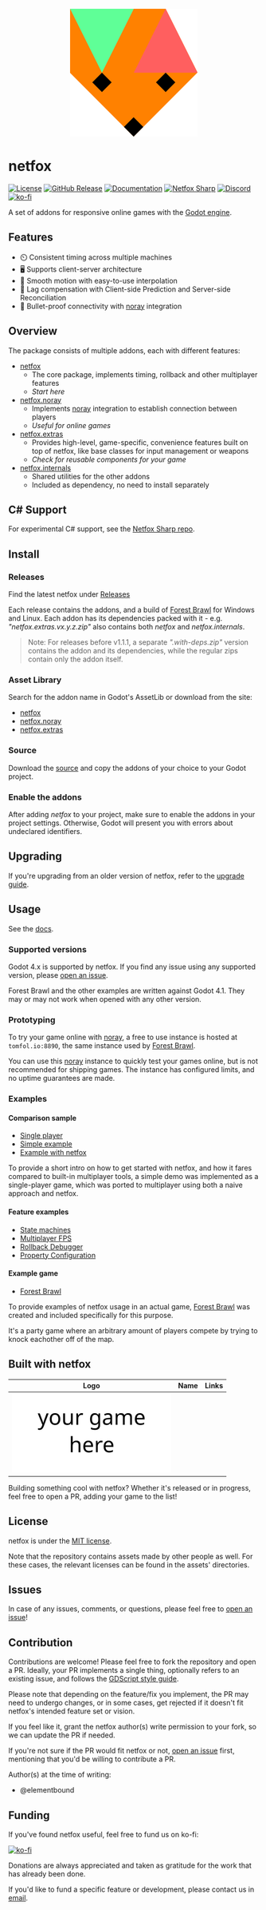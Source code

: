 <p style="text-align: center">
  <img src="docs/assets/netfox.svg" />
</p>

# netfox

[![License](https://img.shields.io/github/license/foxssake/netfox)](https://github.com/foxssake/netfox/blob/main/LICENSE)
[![GitHub Release](https://img.shields.io/github/v/release/foxssake/netfox)](https://github.com/foxssake/netfox/releases)
[![Documentation](https://img.shields.io/badge/Docs-github.io-blue)](https://foxssake.github.io/netfox/)
[![Netfox Sharp](https://img.shields.io/badge/View-Netfox_Sharp-orange)](https://github.com/CyFurStudios/NetfoxSharp)
[![Discord](https://img.shields.io/discord/1253434107656933447?logo=discord&label=Discord)](https://discord.gg/xWGh4GskG5)
[![ko-fi](https://img.shields.io/badge/Support%20on-ko--fi-ff5e5b?logo=ko-fi)](https://ko-fi.com/T6T8WZD0W)

A set of addons for responsive online games with the [Godot engine].

## Features

* ⏲️  Consistent timing across multiple machines
* 🖥️ Supports client-server architecture
* 🧈 Smooth motion with easy-to-use interpolation
* 💨 Lag compensation with Client-side Prediction and Server-side Reconciliation
* 🛜 Bullet-proof connectivity with [noray] integration

## Overview

The package consists of multiple addons, each with different features:

* [netfox]
  * The core package, implements timing, rollback and other multiplayer
    features
  * *Start here*
* [netfox.noray]
  * Implements [noray] integration to establish connection between players
  * *Useful for online games*
* [netfox.extras]
  * Provides high-level, game-specific, convenience features built on top of
    netfox, like base classes for input management or weapons
  * *Check for reusable components for your game*
* [netfox.internals]
  * Shared utilities for the other addons
  * Included as dependency, no need to install separately

## C# Support
For experimental C# support, see the [Netfox Sharp repo](https://github.com/CyFurStudios/NetfoxSharp).

## Install

### Releases

Find the latest netfox under
[Releases](https://github.com/foxssake/netfox/releases)

Each release contains the addons, and a build of [Forest Brawl] for Windows and
Linux. Each addon has its dependencies packed with it - e.g.
*"netfox.extras.vx.y.z.zip"* also contains both *netfox* and
*netfox.internals*.

> Note: For releases before v1.1.1, a separate *".with-deps.zip"* version
> contains the addon and its dependencies, while the regular zips contain only
> the addon itself.

### Asset Library

Search for the addon name in Godot's AssetLib or download from the site:

* [netfox](https://godotengine.org/asset-library/asset/2375)
* [netfox.noray](https://godotengine.org/asset-library/asset/2376)
* [netfox.extras](https://godotengine.org/asset-library/asset/2377)

### Source

Download the [source] and copy the addons of your choice to your Godot project.

### Enable the addons

After adding *netfox* to your project, make sure to enable the addons in your
project settings. Otherwise, Godot will present you with errors about
undeclared identifiers.

## Upgrading

If you're upgrading from an older version of netfox, refer to the [upgrade
guide](docs/upgrading.md).

## Usage

See the [docs](https://foxssake.github.io/netfox/).

### Supported versions

Godot 4.x is supported by netfox. If you find any issue using any supported
version, please [open an issue].

Forest Brawl and the other examples are written against Godot 4.1. They may or
may not work when opened with any other version.

### Prototyping

To try your game online with [noray], a free to use instance is hosted at
`tomfol.io:8890`, the same instance used by [Forest Brawl].

You can use this [noray] instance to quickly test your games online, but is not
recommended for shipping games. The instance has configured limits, and no
uptime guarantees are made.

### Examples

#### Comparison sample

* [Single player](examples/single-player)
* [Simple example](examples/multiplayer-simple)
* [Example with netfox](examples/multiplayer-netfox)

To provide a short intro on how to get started with netfox, and how it fares
compared to built-in multiplayer tools, a simple demo was implemented as a
single-player game, which was ported to multiplayer using both a naive approach
and netfox.

#### Feature examples

* [State machines](examples/multiplayer-state-machine)
* [Multiplayer FPS](examples/multiplayer-fps)
* [Rollback Debugger](examples/rollback-debugger)
* [Property Configuration](examples/property-configuration)

#### Example game

* [Forest Brawl]

To provide examples of netfox usage in an actual game, [Forest Brawl] was
created and included specifically for this purpose.

It's a party game where an arbitrary amount of players compete by trying to
knock eachother off of the map.

## Built with netfox

<table>
  <thead>
    <tr>
      <th>Logo</th>
      <th>Name</th>
      <th>Links</th>
    </tr>
  </thead>
  <tr>
    <td><img src="docs/assets/showcase/placeholder.svg"/></td>
    <td></td>
    <td></td>
  </tr>
</table>

Building something cool with netfox? Whether it's released or in progress, feel
free to open a PR, adding your game to the list!

## License

netfox is under the [MIT license](LICENSE).

Note that the repository contains assets made by other people as well. For
these cases, the relevant licenses can be found in the assets' directories.

## Issues

In case of any issues, comments, or questions, please feel free to [open an issue]!

## Contribution

Contributions are welcome! Please feel free to fork the repository and open a
PR. Ideally, your PR implements a single thing, optionally refers to an
existing issue, and follows the [GDScript style guide].

Please note that depending on the feature/fix you implement, the PR may need to
undergo changes, or in some cases, get rejected if it doesn't fit netfox's
intended feature set or vision.

If you feel like it, grant the netfox author(s) write permission to your fork,
so we can update the PR if needed.

If you're not sure if the PR would fit netfox or not, [open an issue] first,
mentioning that you'd be willing to contribute a PR.

Author(s) at the time of writing:

* @elementbound

## Funding

If you've found netfox useful, feel free to fund us on ko-fi:

[![ko-fi](https://ko-fi.com/img/githubbutton_sm.svg)](https://ko-fi.com/T6T8WZD0W)

Donations are always appreciated and taken as gratitude for the work that has
already been done.

If you'd like to fund a specific feature or development, please contact us in [email].

[source]: https://github.com/foxssake/netfox/archive/refs/heads/main.zip
[Godot engine]: https://godotengine.org/
[noray]: https://github.com/foxssake/noray

[netfox]: addons/netfox
[netfox.noray]: addons/netfox.noray
[netfox.extras]: addons/netfox.extras
[netfox.internals]: addons/netfox.internals
[Forest Brawl]: examples/forest-brawl

[open an issue]: https://github.com/foxssake/netfox/issues
[GDScript style guide]: https://docs.godotengine.org/en/stable/tutorials/scripting/gdscript/gdscript_styleguide.html

[email]: mailto:foxssake@gmail.com?subject=netfox
